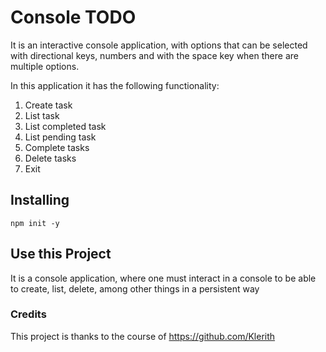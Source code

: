 # Console TODO

It is an interactive console application, with options that can be selected with directional keys, numbers and with the space key when there are multiple options.

In this application it has the following functionality:

1. Create task
2. List task
3. List completed task
4. List pending task
5. Complete tasks
6. Delete tasks
0. Exit

## Installing
```
npm init -y
```

## Use this Project
It is a console application, where one must interact in a console to be able to create, list, delete, among other things in a persistent way



### Credits
This project is thanks to the course of https://github.com/Klerith